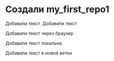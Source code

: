 # Создали  my_first_repo1

Добавили текст.
Добавили текст

Добавили текст через браузер

Добавили текст локально

Добавили текст в новой ветки
